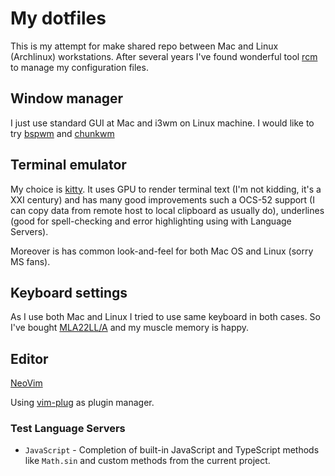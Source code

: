 # My dotfiles

This is my attempt for make shared repo between Mac and Linux (Archlinux) workstations. After several years I've found wonderful
tool [rcm](https://github.com/thoughtbot/rcm) to manage my configuration files.

## Window manager

I just use standard GUI at Mac and i3wm on Linux machine. I would like to try [bspwm](https://github.com/baskerville/bspwm) and
[chunkwm](https://koekeishiya.github.io/chunkwm/)

## Terminal emulator

My choice is [kitty](https://sw.kovidgoyal.net/kitty/). It uses GPU to render
terminal text (I'm not kidding, it's a XXI century) and has many good
improvements such a OCS-52 support (I can copy data from remote host to local
clipboard as usually do), underlines (good for spell-checking and error
highlighting using with Language Servers).

Moreover is has common look-and-feel for both Mac OS and Linux (sorry MS fans).

## Keyboard settings

As I use both Mac and Linux I tried to use same keyboard in both cases. So I've
bought [MLA22LL/A](https://www.amazon.com/gp/product/B01NABDNPH/) and my muscle
memory is happy.

## Editor

[NeoVim](https://neovim.io/)

Using [vim-plug](https://github.com/junegunn/vim-plug) as plugin manager.

### Test Language Servers

* `JavaScript` - Completion of built-in JavaScript and TypeScript methods like `Math.sin` and custom methods from the current project.
